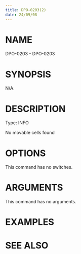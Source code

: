 ```yaml
---
title: DPO-0203(2)
date: 24/09/08
---
```


# NAME

DPO-0203 - DPO-0203

# SYNOPSIS

N/A.

# DESCRIPTION

Type: INFO

No movable cells found

# OPTIONS

This command has no switches.

# ARGUMENTS

This command has no arguments.

# EXAMPLES

# SEE ALSO
